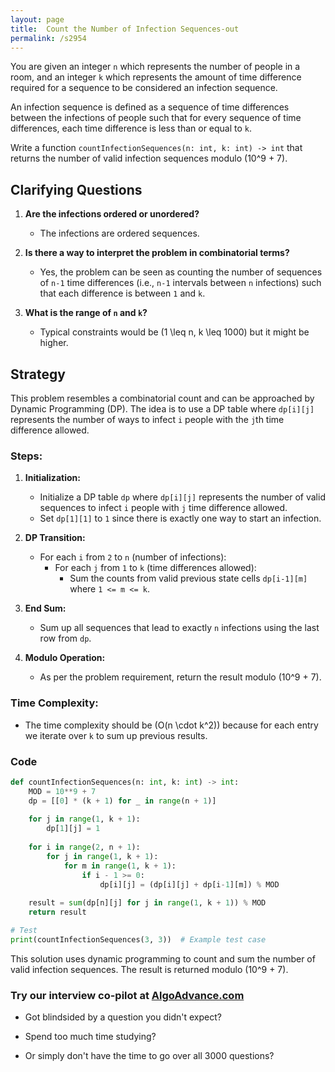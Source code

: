 ```yaml
---
layout: page
title:  Count the Number of Infection Sequences-out
permalink: /s2954
---
```


You are given an integer `n` which represents the number of people in a room, and an integer `k` which represents the amount of time difference required for a sequence to be considered an infection sequence.

An infection sequence is defined as a sequence of time differences between the infections of people such that for every sequence of time differences, each time difference is less than or equal to `k`.

Write a function `countInfectionSequences(n: int, k: int) -> int` that returns the number of valid infection sequences modulo \(10^9 + 7\).

## Clarifying Questions

1. **Are the infections ordered or unordered?**
    - The infections are ordered sequences.
    
2. **Is there a way to interpret the problem in combinatorial terms?**
    - Yes, the problem can be seen as counting the number of sequences of `n-1` time differences (i.e., `n-1` intervals between `n` infections) such that each difference is between `1` and `k`.

3. **What is the range of `n` and `k`?**
    - Typical constraints would be \(1 \leq n, k \leq 1000\) but it might be higher.

## Strategy

This problem resembles a combinatorial count and can be approached by Dynamic Programming (DP). The idea is to use a DP table where `dp[i][j]` represents the number of ways to infect `i` people with the `j`th time difference allowed.

### Steps:

1. **Initialization:** 
   - Initialize a DP table `dp` where `dp[i][j]` represents the number of valid sequences to infect `i` people with `j` time difference allowed.
   - Set `dp[1][1]` to `1` since there is exactly one way to start an infection.

2. **DP Transition:** 
   - For each `i` from `2` to `n` (number of infections):
     - For each `j` from `1` to `k` (time differences allowed):
       - Sum the counts from valid previous state cells `dp[i-1][m]` where `1 <= m <= k`.

3. **End Sum:**
   - Sum up all sequences that lead to exactly `n` infections using the last row from `dp`.

4. **Modulo Operation:**
   - As per the problem requirement, return the result modulo \(10^9 + 7\).

### Time Complexity:
- The time complexity should be \(O(n \cdot k^2)\) because for each entry we iterate over `k` to sum up previous results.

### Code

```python
def countInfectionSequences(n: int, k: int) -> int:
    MOD = 10**9 + 7
    dp = [[0] * (k + 1) for _ in range(n + 1)]
    
    for j in range(1, k + 1):
        dp[1][j] = 1
    
    for i in range(2, n + 1):
        for j in range(1, k + 1):
            for m in range(1, k + 1):
                if i - 1 >= 0:
                    dp[i][j] = (dp[i][j] + dp[i-1][m]) % MOD
                    
    result = sum(dp[n][j] for j in range(1, k + 1)) % MOD
    return result

# Test
print(countInfectionSequences(3, 3))  # Example test case
```

This solution uses dynamic programming to count and sum the number of valid infection sequences. The result is returned modulo \(10^9 + 7\).


### Try our interview co-pilot at [AlgoAdvance.com](https://algoAdvance.com)

- Got blindsided by a question you didn't expect?

- Spend too much time studying?

- Or simply don't have the time to go over all 3000 questions?

